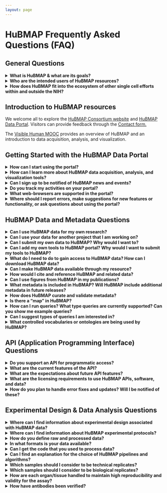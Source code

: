 ```yaml
---
layout: page
---
```

# HuBMAP Frequently Asked Questions (FAQ)

## General Questions

<details>
<summary><b>What is HuBMAP & what are its goals?</b></summary>

HuBMAP is the Human BioMolecular Atlas Program.
The vision for HuBMAP is to catalyze the development of a framework for mapping of the human body at single-cell resolution to transform our understanding of normal tissue organization and function. This will be achieved by:

- Accelerating the development of the next generation of tools and techniques for constructing high resolution spatial tissue maps that quantify multiple types of biomolecules either sequentially or simultaneously.
- Generating foundational 3D human tissue maps using validated high-content, high-throughput imaging and omics assays.
- Establishing an open data platform that will develop novel approaches to integrating, visualizing, and modelling imaging and omics data to build multi-dimensional tissue maps, and making data rapidly findable, accessible, interoperable, and reusable by the global research community.
- Coordinating and collaborating with other funding agencies, programs, and the biomedical research community to build the framework and tools for mapping the human body at single-cell resolution.
- Supporting pilot projects that demonstrate the value of the resources developed by the program to study normal individual variations and tissue changes across the lifespan and the health-disease continuum.

Better insights into the principles governing the tissue organization-function relationship will:
- Potentially lead to better understanding of the significance of normal inter-individual variability and changes across the lifespan.
- Inform about the emergence of disease at the biomolecular level before the appearance of clinical symptoms.

Despite vastly improved imaging and omics technologies and many important foundational discoveries, our understanding of how tissues are organized is still restricted by main challenges: 
1. Integrating high content, high resolution spatial and omics information to comprehensively profile biomolecular distribution and morphology of tissues in a high throughput manner.
2. Arranging this information into 3D tissue maps amenable to modelling.

Generating foundational 3D human tissue maps is one of the core goals of HuBMAP. HuBMAP projects will generate _high resolution, high content, high-throughput_ biomolecular 3D tissue maps of non-diseased human organs and organ systems. 
- For HuBMAP, a _high-resolution_ assay is one that can reliably and reproducibly assign detected biomolecules to individual cells or extracellular compartments of a tissue.
- A _high content_ approach is one that maximizes identification of tissue features through a combination of biomolecular depth, spatial resolution and multiplexing of complementary, multi-parameter assays.
- A _high throughput_ pipeline is one that maximizes the bandwidth of data production to result in any or all of the following:
    1. Accelerated speed of analysis, so that hundreds or thousands of samples can be analyzed simultaneously.
    2. Greater depth of analysis, so that hundreds or thousands of molecules can be analyzed in a single sample.
    3. Enhanced capacity for volume, so that a given set of molecules can be analyzed in all the cells within a larger tissue sample.

Using a multi-dimensional approach, including imaging, sequencing, and mass spectrometry assays, HuBMAP provides robust molecular characterization of human cells in their natural tissue context. HuBMAP also generates and shares a number of other resources to support the use of these maps, including details of experimental protocols used, validation of affinity probes, biospecimen metadata, conventions used for annotation, as well as computational tools.

[HuBMAP](https://commonfund.nih.gov/hubmap), which made its first external awards in Fall 2018, is funded through the NIH Common Fund as a short-term (8 years), goal-driven strategic investment, with deliverables intended to catalyze research across multiple biomedical research disciplines. The [NIH Common Fund](https://commonfund.nih.gov/about) supports cross-cutting programs that are expected to have exceptionally high impact. [All Common Fund](https://commonfund.nih.gov/programs) initiatives invite investigators to develop bold, innovative, and often risky approaches to address problems that may seem intractable in isolation or to seize new opportunities that offer the potential for rapid progress.

For a more in depth understanding, read the [HuBMAP marker paper](https://www.nature.com/articles/s41586-019-1629-x), see the course on HuBMAP data acquisition, analysis, and visualization, the [Visible Human MOOC](https://expand.iu.edu/browse/sice/cns/courses/hubmap-visible-human-mooc), or see this video: [HuBMAP Overview](https://www.youtube.com/watch?v=yCh4XnD7rEE). Stay in touch by subscribing to our [mailing list](https://hubmapconsortium.org/hubmap-mailing-list) and [YouTube channel](https://www.youtube.com/channel/UCbSvPJ9dXASL14KoDeutMFg).

</details>

<details><summary><b>Who are the intended users of HuBMAP resources?</b></summary>

HuBMAP's rich datasets and associated resources are intended for broad use by the research community, including:

- Computational researchers exploring organizing principles of human tissues, new structural-functional relationships, and biomolecular networks 
- Biologists exploring hypotheses using publicly available HuBMAP datasets prior to or in parallel with work in their own labs
- Experimentalists interested in using the same protocols or computational tools in their labs 
- Educators developing new teaching materials
- Technology developers interested in developing new assays with enhanced performance 

</details>

<details><summary><b>How does HuBMAP fit into the ecosystem of other single cell efforts within and outside the NIH?</b> </summary>

HuBMAP is part of a rich ecosystem of established and emerging atlasing programs supported by NIH and globally by other funding organizations, many of which are focused on specific organs or diseases. 
- HuBMAP connects with these programs to ensure data interoperability, avoid duplication of work, and leverage and synergize gained knowledge.
- The consortium has organized a number of events to bring together these communities to discuss topics of shared interest (e.g. [CCF meeting, NIH-HCA meeting](https://hubmapconsortium.org/nihhca2020/)) and is committed to improving coordination and collaboration among different programs.
- In addition, many HuBMAP PIs actively participate in these efforts, helping with cross-pollination and advancing our global understanding. 

HuBMAP, as its name implies, was specifically initiated to resolve the challenge of building integrated, comprehensive, high-resolution spatial maps of human tissues and organs. HuBMAP provides leadership in the ecosystem around:
- Techniques for integrating disparate, multi-dimensional and multi-scale datasets
- The development of a Common Coordinate Framework (CCF) for integrating data across many individuals
- The development and validation of these assays

To further increase interoperability, HuBMAP has adopted a number of standards and processes developed by other consortia, and is working and actively involved in knowledge exchange. The consortium sees itself as an integral part of the ecosystem, sharing its strengths and actively contributing to the community.

</details>

## Introduction to HuBMAP resources

We welcome all to explore the [HuBMAP Consortium website](https://hubmapconsortium.org/) and [HuBMAP Data Portal](https://portal.hubmapconsortium.org/). 
Visitors can provide feedback through the [Contact form.](https://hubmapconsortium.org/contact-form/)

The [Visible Human MOOC](https://expand.iu.edu/browse/sice/cns/courses/hubmap-visible-human-mooc) provides an overview of HuBMAP and an introduction to data acquisition, analysis, and visualization.

## Getting Started with the HuBMAP Data Portal

<details><summary><b>How can I start using the portal?</b> </summary>

Here's a link to the [HuBMAP Data Portal](https://portal.hubmapconsortium.org/). HuBMAP Data Portal (and related) documentation can be found on the [HuBMAP Documentation](https://software.docs.hubmapconsortium.org/technical) page and also the [HuBMAP Data Portal FAQ](https://software.docs.hubmapconsortium.org/faq) - _this_ page.
 
</details>

<details><summary><b>How can I learn more about HuBMAP data acquisition, analysis, and visualization tools?</b> </summary>

The [Visible Human MOOC](https://expand.iu.edu/browse/sice/cns/courses/hubmap-visible-human-mooc) provides an overview of HuBMAP and introduction to data acquisition, analysis, and visualization. 

</details>

<details><summary><b>Can I sign up to be notified of HuBMAP news and events?</b> </summary>

Yes, you can sign up for our mailing list here: https://hubmapconsortium.org/hubmap-mailing-list/. Signing up will keep you informed on everything that is happening in HuBMAP.

</details>

<details><summary><b>Do you track my activities on your portal?</b> </summary>

Yes, interactions with the site are recorded in server logs and on Google Analytics and are mapped to your IP address. In that regard the HuBMAP portal is no different from the rest of the internet.

</details>

<details><summary><b>What web-browsers are supported in the portal?</b> </summary>

All modern, mainstream browsers are supported (i.e. Chrome, Edge, Firefox, Safari, etc.).

</details>

<details><summary><b>Where should I report errors, make suggestions for new features or functionality, or ask questions about using the portal?</b> </summary>

The HuBMAP Consortium welcomes your comments, feedback, and help in identifing errors on the HuBMAP Data Portal. 
- You can provide error reports, make suggestions, or ask questions through the form at https://hubmapconsortium.org/contact-form/.
- For help with specific issues related to the portal, please contact the <a href="mailto:help@hubmapconsortium.org">HuBMAP Helpdesk</a> and submit a support ticket.

</details>

## HuBMAP Data and Metadata Questions

<details><summary><b>Can I use HuBMAP data for my own research?</b> </summary>

- Yes, follow the guidelines outlined in the [HuBMAP External Data Sharing Policy](https://hubmapconsortium.org/policies/external-data-sharing-policy/). 
- Access to NIH HuBMAP data is guided by the [NIH Genomic Data Sharing policy](https://sharing.nih.gov/faqs#/genomic-data-sharing-policy.htm).

If you use NIH HuBMAP data in publications or presentations we request that you include an acknowledgement of the HuBMAP Program. 
- This acknowledgement helps justify and sustain funding needed to continue providing open access to a growing set of data and tools.
- Suggested language for such an acknowledgment is: “The results \<published or shown\> here are in whole or part based upon data generated by the [HuBMAP Program](https://hubmapconsortium.org)."

</details>

<details><summary><b>Can I use your data for another project that I am working on?</b></summary>

Yes! The Consortium provides raw and processed data (at multiple levels) for the community to access through the [HuBMAP Data Portal](https://portal.hubmapconsortium.org/).

HuBMAP products are broadly available to the research community to establish the foundations for a human body map that other programs and the international community can build upon, including methods, tools, reagents, biospecimens, datasets, and software.

To acknowledge HuBMAP in your findings, the Consortium suggests language of the form: “The results \<published or shown\> here are in whole or part based upon data generated by the [HuBMAP Program](https://hubmapconsortium.org)."

</details>

<details><summary><b>Can I submit my own data to HuBMAP? Why would I want to?</b></summary>

- Yes, HuBMAP allows investigators to submit their own data via the [HuBMAP Data Portal](https://portal.hubmapconsortium.org/).
- Why share? Having your own data on HuBMAP will ...
  - Allow other researchers access to your results. In this way, others may extend and interact with your scientific work.
  - Provide additional resources for creating cellular and molecular level anatomical maps of the healthy human.
    
The HuBMAP consortium encourages the scientific community to provide feedback about HuBMAP dataset metadata. This feedback helps improve the quality and usability of community data submissions.

</details>

<details><summary><b>Can I add my own tools to HuBMAP portal? Why would I want to submit my tools to HuBMAP?</b></summary>

- Yes, HuBMAP seeks to host relevant tools and welcomes community input to help with feature prioritization and development for the HuBMAP Portal. 
- Adding your Tools to the HuBMAP Portal will help you get others to use your tools and provide feedback to improve the scientific impact of your work.
- One of the first tools released was [Azimuth](https://azimuth.hubmapconsortium.org/), an app for reference-based single-cell analysis, that lets users annotate cell-types in their own data based on HuBMAP approaches. 

</details>

<details><summary><b>What do I need to do to gain access to HuBMAP data? How can I download HuBMAP data?</b> </summary>

Access to data on [HuBMAP's Data Portal](https://portal.hubmapconsortium.org/) is open to all interested viewers, without additional barriers (account creation, login, etc.).

<b>How can I download HuBMAP data?</b> <br>
To download HuBMAP data from the Data Portal you will need to register as a member of HuBMAP. Note that downloads of specific datasets (e.g., raw genetic data) require NIH approval. Contact the [HuBMAP Helpdesk](mailto:help@hubmapconsortium.org) for assitance with accessing this type of data.

<b>How can I register as a member of HuBMAP?</b> <br>
    1. Go to the [HuBMAP Consortium website](https://hubmapconsortium.org/) <br>
    2. Under <em>Member Services</em> select <b>Member Register</b> <br>
    3. Complete the registration form (you will need a valid <em>institutional</em> or eRA Commons ID)
    
</details>

<details><summary><b>Can I make HuBMAP data available through my resource?</b> </summary>

<ul>
   <li>You may use HuBMAP data for any purposes permitted by the <a href="https://hubmapconsortium.org/policies/external-data-sharing-policy/">Data Sharing Policy</a>.</li>
   <li>The <a href="https://hubmapconsortium.github.io/ccf/pages/ccf-3d-reference-library.html">CCF 3D Reference Object Library</a> provides anatomically correct reference organs. The organs are developed by a specialist in 3D medical illustration and approved by organ experts.</li> 
   <li>As of December 2023, the 6th HRA release included 30 organ objects that can be freely used in teaching, research, or commercial applications.</li>
</ul>

</details>

<details><summary><b>How would I cite and reference HuBMAP and related data?</b> </summary>

To acknowledge HuBMAP data in publications or presentations, we suggest: 
- “The results \<published or shown\> here are in whole or part based upon data generated by the HuBMAP Program: https://hubmapconsortium.org."
  
The HuBMAP marker paper should be cited as:
- Snyder, M.P., Lin, S., Posgai, A. et al. The human body at cellular resolution: the NIH Human Biomolecular Atlas Program. Nature 574, 187–192 (2019). https://doi.org/10.1038/s41586-019-1629-x.

The Visible Human reference organs are freely available via the CCF 3D Reference Object Library. Please cite as:
- Browne K, Cross LE, Herr, II BW, Record EG, Quardokus EM, Bueckle A, Börner K. 2020. [HuBMAP CCF 3D Reference Object Library.](https://hubmapconsortium.github.io/ccf/pages/ccf-3d-reference-library.html) 

</details>

<details><summary><b>Can I use figures from HuBMAP in my publications?</b> </summary>

Yes, as long as you cite the source of the figure. See the preceeding question for more details.

</details>

<details><summary><b>What metadata is included in HuBMAP? Will HuBMAP include additional metadata in future releases?</b></summary>

- HuBMAP accepts donor, sample (block, section, or suspension), and assay metadata.
   - See this HuBMAP [metadata resource](https://software.docs.hubmapconsortium.org/metadata) for more information.
- In future releases, metadata will be linked to various ontologies to make integration more efficient.

</details>

<details><summary><b>How does HuBMAP curate and validate metadata?</b> </summary>

HuBMAP data submitters can access lists of metadata schemas (and related information) and download metadata templates from HuBMAP’s <a href="https://hubmapconsortium.github.io/ingest-validation-tools/">Data Upload Guidelines</a> page. Data submitters can validate their own metadata using a Validator tool.
<ul>
    <li> Click on any assay or sample type on the lists to jump to a page for that type. </li> 
    <li> Select the <b>Excel template</b> on that page.</li>
    <li> Download and complete the Excel template. </li>
    <li> Validate your metadata spreadsheet (template) using the <a href="https://metadatavalidator.metadatacenter.org/"> Metadata Spreadsheet Validator</a>.</li> 
    <ul>
       <li> The Validator tool compares entries in your metadata template against specifications stored in the CEDAR repository.</li>
       <li> It categorizes any errors found and provides hints on how to fix those errors. </li>
       <li> If errors are detected, use the Validator tools to correct any errors. </li>
       <li> When no errors are found, you may safely upload your spreadsheet.</li>
       <li> Once all errors are corrected, download the <em>corrected</em> metadata spreadsheet (TSV format). </li>
       <li> Send validated (organ or sample) metadata TSV files to the <a href="mailto:help@hubmapconsortium.org">HuBMAP Helpdesk</a> </li>
       <li> A Data Curator at the HuBMAP Helpdesk will manually validate and upload the files.</li>
    </ul>
    <li>Access <a href="https://metadatacenter.github.io/spreadsheet-validator-docs/">Help documentation</a> for the Validator. </li>
    <li> TMCs are required to validate their metadata BEFORE uploading it to the HuBMAP Helpdesk.</li>
</ul>

</details>

<details><summary><b>Is there a “map” in HuBMAP?</b> </summary>

The [Human Reference Atlas (HRA)](https://humanatlas.io) is a comprehensive, high-resolution, three-dimensional atlas of all the cells in a healthy human body. 
- The HRA provides standard terminologies and data structures for describing: 
   - specimens 
   - biological structures
   - spatial positions 

All linked to existing ontologies. Watch a short [video introduction](https://www.youtube.com/watch?v=DDmP_7vDy-o) to the HRA.

- Tools in the HRA include: 
   - Anatomical Structures, Cell Types and Biomarkers [(ASCT+B) Reporter](https://humanatlas.io/asctb-reporter)
   - [Cell Population Graphs](https://humanatlas.io/cell-population-graphs) 
   - [Registration User Interface (RUI)](https://humanatlas.io/registration-user-interface): Register and annotate organs
   - [Exploration User Interface (EUI)](https://humanatlas.io/exploration-user-interface): Interact with registered organs
   - [VR Organ Gallery](https://humanatlas.io/organ-gallery-in-vr): Immersive experience for exploring organs
   - [Millitome](https://humanatlas.io/millitome): 3D-printed tool for organ sectioning
   - [APIs](https://humanatlas.io/api) for querying and interacting with the HRA

</details>

<details><summary><b>How can I run queries? What type queries are currently supported? Can you show me example queries?</b> </summary>

You can query and interact with HuBMAP (and other) data registered in the Human Reference Atlas (HRA) using APIs. 
- [Learn more about HuBMAP HRA APIs](https://humanatlas.io/api)

</details>

<details><summary><b>Can I suggest types of queries I am interested in?</b> </summary>

Contact the [HRA Team](mailto:infoccf@indiana.edu) with feedback or suggestions regarding APIs and queries for HuBMAP HRA data.

</details>

<details><summary><b>What controlled vocabularies or ontologies are being used by HuBMAP?</b> </summary>

Each donor metadata item uses [Unified Medical Language System (UMLS)](https://www.nlm.nih.gov/research/umls/index.html) Concept Unique Identifiers (CUIs) and related [SNOMEDCT_US](https://www.nlm.nih.gov/healthit/snomedct/us_edition.html) codes. 
- This list will be expanded as clinical data transactions, not just metadata, are added for donors for which data is available.
- Similarly, other metadata will be encoded with applicable ontologies.
- The HuBMAP Knowledge Graph underpins all ontologies used in HuBMAP but is not yet deployed.
- The current CCF ontology uses Uberon, Kidney Tissue Atlas Ontology (KTAO) and Cell Ontology (CL), see details in https://arxiv.org/abs/2007.14474 

</details>

## API (Application Programming Interface) Questions

<details><summary><b>Do you support an API for programmatic access?</b> </summary>

The HuBMAP portal is built using an extensible API structure that supports all component interactions. 
- APIs are being registered in [SmartAPI](https://smart-api.info/registry?q=hubmap).
- For external access to APIs, please submit a request to the <a href="mailto:help@hubmapconsortium.org">HuBMAP Helpdesk</a>.

</details>

<details><summary><b>What are the current features of the API?</b> </summary>

The HuBMAP APIs underpin all provenance, data access, processing, translation, search, and access controls. 
- APIs also report the versions and uptime statuses of all Docker containers that comprise HuBMAP’s microservices orchestration architecture.

</details>

<details><summary><b>What are the expectations about future API features?</b> </summary>

- APIs are extensible and are expected to be expanded progressively.
- The next major set of APIs will deliver the underpinning transactions needed for semantic search.

</details>

<details><summary><b>What are the licensing requirements to use HuBMAP APIs, software, and data?</b> </summary>

- The HuBMAP APIs, SmartAPI, and CCF 3D Reference Object Library (data) are released under [Creative Commons Attribution 4.0 International (CC BY 4.0)](https://creativecommons.org/licenses/by/4.0/).
- Most of HuBMAP's software is licensed under the [MIT License](https://en.wikipedia.org/wiki/MIT_License) or [GPL v3 License.](https://www.gnu.org/licenses/gpl-3.0.en.html)
- Most of HuBMAP's source code can be found in GitHub at https://github.com/hubmapconsortium/.
- A few source code repositories use different open source licensing. You can verify this by viewing the LICENSE file in the respective repository.

</details>

<details><summary><b>How do you plan to handle error fixes and updates? Will I be notified of these? </b></summary>

- You can submit a bug or request a new Data Portal feature through the form at https://hubmapconsortium.org/contact-form/.
- For help with specific issues related to the portal, please contact the <a href="mailto:help@hubmapconsortium.org">HuBMAP Helpdesk</a> and submit a support ticket.
- To be sure you are up-to-date on all HuBMAP news, sign up for the mailing list at https://hubmapconsortium.org/hubmap-mailing-list.

</details>

## Experimental Design & Data Analysis Questions

<details><summary><b>Where can I find information about experimental design associated with HuBMAP data? </b></summary>

An overview of the Information on the experimental design and choice of modalities can be found within this reference:
- Snyder, M.P., Lin, S., Posgai, A. et al. The human body at cellular resolution: the NIH Human Biomolecular Atlas Program. Nature 574, 187–192 (2019). https://doi.org/10.1038/s41586-019-1629-x ([PMC6800388](http://www.ncbi.nlm.nih.gov/pmc/articles/pmc6800388/))

Additional information on experimental design for each modality featured in the portal can be obtained on protocols.io as listed below. Further questions can be directed to the dataset contacts detailed within the portal.

Overview protocols:

#### University of Florida:
- CODEX: https://www.protocols.io/view/hubmap-tmc-florida-zurich-codex-modality-overview-be9pjh5n
- 10x: https://www.protocols.io/view/hubmap-uf-tmc-10x-genomics-scrnaseq-modality-overv-be79jhr6
- Imaging Mass Cytometry: https://www.protocols.io/view/imaging-mass-cytometry-modality-overview-bgatjsen

#### Vanderbilt University:
- Overview: https://www.protocols.io/view/vu-biomolecular-multimodal-imaging-center-biomic-k-bfskjncw

#### UCSD:
- https://www.protocols.io/view/human-kidney-urinary-tract-and-lung-cell-type-mapp-6qpvro1d2vmk/v2

</details>

<details><summary><b>Where can I find information about HuBMAP experimental protocols?</b> </summary>

All published protocols that are used in HuBMAP are available on protocols.io here: https://www.protocols.io/groups/human-biomolecular-atlas-program-hubmap-method-development.

</details>

<details><summary><b>How do you define raw and processed data? </b></summary>

We define <em>raw</em> data as the data that comes directly off of the instrument (e.g. mass spectrometer, microscopy, etc.), while <em>processed </em>data has been transformed in some manner (e.g. normalization, background subtracted, aligned, etc.) and the level of processing is defined by the data state as detailed below. Data states are dependent upon the modality. In general, data state 0 (raw data) and state 1 (processed data) are available on the portal for downloading. 

Microscopy:

| Data State | Description | Example file type |
| --- | --- |  --- |
| 0 | Raw image data: This is the data that comes directly off the instrument without preprocessing. (may not always be included). | CZI, TIFF |
| 1 | Processed data: Can include stitching, thresholding, background subtraction, z-stack alignment, deconvolution | CZI, TIFF, OME-TIFF|
| 2 | Segmentation: Computationally predicted cell (nucleus, cytoplasm) and/or structural boundaries (tubules, ventricles, etc.)   | CSV, TIFF |
| 3 | Annotation (Cells and Structures): Interpretation of microscopy image and/or segmentation in terms of biology (e.g. unhealthy vs healthy, cell-type, function, functional region). | TIFF, PNG |

Mass Spectrometry:

| Data State | Description | Example file type |
| --- | --- |  --- |
| 0 | Raw image data: This is the data that comes directly off the mass spectrometer without preprocessing; sometimes referred to as raw spectral data.| imzML |
| 1 | Processed imaging MS data: Can include peak alignment, intensity normalization, m/z recalibration | CSV, OME-TIFF|

Sequencing:

| Data State | Description | Example file type |
| --- | --- |  --- |
| 0 | Raw data: This is the raw sequence data (unprocessed) generated directly by the sequence instrument in files either with Phred quality scores (fastq). | FASTQ |
| 1 | Aligned data: SAM files contain sequence data that has been aligned to a reference genome and includes chromosome coordinates. BAM files are compressed binary versions of SAM files. The reference genome used is hg38.| SAM, BAM|

</details>

<details><summary><b>In what formats is your data available? </b></summary>

- Imaging based raw or processed data is available as TIFF or OME.TIFF formats
- Segmented imaging data is generated as csv and TIFF formats
- Annotated imaging data is TIFF, PNG, and PDF
- Raw sequence data is provided as fastq and metadata via tsv
- Imaging mass spectrometry raw data is provided as a .d and processed data is imzml, or a csv and a series of ome-tiffs.

</details>

<details><summary><b>Can I get the code that you used to process data?</b> </summary>

All available code can be found on the HuBMAP github page (https://github.com/hubmapconsortium).

</details>

<details><summary><b>Can I find an explanation for the choice of HuBMAP pipelines and algorithms?</b></summary>

- Brief descriptions of the HuBMAP data analysis pipelines are available through the portal at https://portal.hubmapconsortium.org/docs/pipelines.
- All code made available to users can be found on the HuBMAP github page (https://github.com/hubmapconsortium).

</details>

<details><summary><b>Which samples should I consider to be technical replicates?</b> </summary>

Technical replicates are repeated measurements of the same existing sample. As even serial tissue sections represent distinct samples, we do not consider any images of tissues to be technical replicates. 

Technical replicates for sequencing assays would be any sequencing libraries generated from the same sample or aliquot of cells or nuclei.

</details>

<details><summary><b>Which samples should I consider to be biological replicates?</b> </summary>

Biological replicates are datasets from samples that originate from the same organ and organ donor. As such, each dataset within the HuBMAP database that is provided for a given donor organ for a comparable anatomical region/structure would be a biological replicate. 

</details>

<details><summary><b>How are each organ/tissue handled to maintain high reproducibility and validity for the assay? </b></summary>

Protocols.io detailed processing with QA/QC

[Human BioMolecular Atlas Program (HuBMAP) Method Development Community timeline](https://www.protocols.io/workspaces/human-biomolecular-atlas-program-hubmap-method-development)

</details>

<details><summary><b>How have antibodies been verified? </b></summary>

Initially, all antibodies were validated by individual groups. With later data releases, complete antibody information, including antibody clone, vendor, RRID, conjugation information, etc. became available. Additional antibody validation standards were also implemented. For the development of our antibody validation levels, we followed the antibody verification guidelines established in the following manuscripts:

[A proposal for validation of antibodies.](https://pubmed.ncbi.nlm.nih.gov/27595404/)
- Uhlen M, Bandrowski A, Carr S, Edwards A, Ellenberg J, Lundberg E, Rimm DL, Rodriguez H, Hiltke T, Snyder M, Yamamoto T. Nat Methods. 2016 Oct;13(10):823-7. doi: 10.1038/nmeth.3995. Epub 2016 Sep 5.PMID: 27595404

[The Antibody Society’s antibody validation webinar series](https://pubmed.ncbi.nlm.nih.gov/32748696/)
- Voskuil, J., Bandrowski, A., Begley, C. G., Bradbury, A., Chalmers, A. D., Gomes, A. V., Hardcastle, T., Lund-Johansen, F., Plückthun, A., Roncador, G., Solache, A., Taussig, M. J., Trimmer, J. S., Williams, C., & Goodman, S. L. MAbs. 2020;12(1):1794421. doi:10.1080/19420862.2020.1794421. PMID: 32748696

</details>
